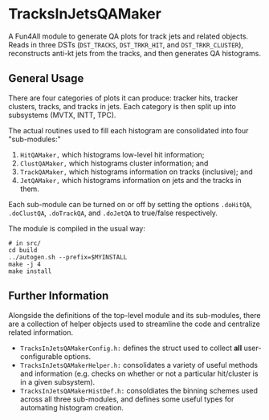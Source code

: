 # TracksInJetsQAMaker

A Fun4All module to generate QA plots for track jets and related objects. Reads
in three DSTs (`DST_TRACKS`, `DST_TRKR_HIT`, and `DST_TRKR_CLUSTER`), reconstructs
anti-kt jets from the tracks, and then generates QA histograms.

## General Usage

There are four categories of plots it can produce: tracker hits, tracker clusters,
tracks, and tracks in jets. Each category is then split up into subsystems (MVTX,
INTT, TPC).

The actual routines used to fill each histogram are consolidated into four "sub-modules:"

  1. `HitQAMaker,` which histograms low-level hit information;
  2. `ClustQAMaker,` which histograms cluster information; and
  3. `TrackQAMaker,` which histograms information on tracks (inclusive); and
  4. `JetQAMaker,` which histograms information on jets and the tracks in them.

Each sub-module can be turned on or off by setting the options `.doHitQA`, `.doClustQA`,
`.doTrackQA`, and `.doJetQA` to true/false respectively.

The module is compiled in the usual way:

```
# in src/
cd build
../autogen.sh --prefix=$MYINSTALL
make -j 4
make install
```

## Further Information

Alongside the definitions of the top-level module and its sub-modules, there are a collection
of helper objects used to streamline the code and centralize related information.

  - `TracksInJetsQAMakerConfig.h:` defines the struct used to collect **all** user-configurable options.
  - `TracksInJetsQAMakerHelper.h:` consolidates a variety of useful methods and information (e.g.
    checks on whether or not a particular hit/cluster is in a given subsystem).
  - `TracksInJetsQAMakerHistDef.h:` consoldiates the binning schemes used across all three sub-modules,
    and defines some useful types for automating histogram creation.

